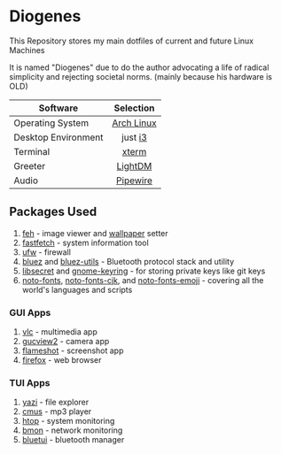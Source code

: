 # Diogenes

This Repository stores my main dotfiles of current and future Linux Machines

It is named "Diogenes" due to do the author advocating a life of radical simplicity and rejecting societal norms. (mainly because his hardware is OLD)

| Software  | Selection |
| ------------- |:-------------:|
| Operating System | [Arch Linux](https://archlinux.org/)   |
| Desktop Environment | just [i3](https://i3wm.org/)     |
| Terminal | [xterm](https://wiki.archlinux.org/title/Xterm)    |
| Greeter | [LightDM](https://wiki.archlinux.org/title/LightDM) |
| Audio | [Pipewire](https://wiki.archlinux.org/title/PipeWire) |

## Packages Used

1. [feh](https://wiki.archlinux.org/title/Feh) - image viewer and [wallpaper](https://i.redd.it/8zv7hddo6ia11.png) setter
2. [fastfetch](https://archlinux.org/packages/extra/x86_64/fastfetch/) - system information tool
3. [ufw](https://wiki.archlinux.org/title/Uncomplicated_Firewall) - firewall
4. [bluez](https://archlinux.org/packages/extra/x86_64/bluez/) and [bluez-utils](https://archlinux.org/packages/?name=bluez-utils) - Bluetooth protocol stack and utility
5. [libsecret](https://github.com/GNOME/libsecret) and [gnome-keyring](https://wiki.archlinux.org/title/GNOME/Keyring) - for storing private keys like git keys
6. [noto-fonts](https://archlinux.org/packages/extra/any/noto-fonts/), [noto-fonts-cjk](https://archlinux.org/packages/extra/any/noto-fonts-cjk/), and [noto-fonts-emoji](https://archlinux.org/packages/extra/any/noto-fonts-emoji/) - covering all the world's languages and scripts

### GUI Apps

1. [vlc](https://wiki.archlinux.org/title/VLC_media_player) - multimedia app
2. [gucview2](https://man.archlinux.org/man/guvcview.1.en) - camera app
3. [flameshot](https://wiki.archlinux.org/title/Flameshot) - screenshot app
4. [firefox](https://wiki.archlinux.org/title/Firefox) - web browser

### TUI Apps

1. [yazi](https://github.com/sxyazi/yazi) - file explorer
2. [cmus](https://github.com/cmus/cmus) - mp3 player
3. [htop](https://man.archlinux.org/man/htop.1.en) - system monitoring
4. [bmon](https://man.archlinux.org/man/extra/bmon/bmon.8.en) - network monitoring
5. [bluetui](https://wiki.archlinux.org/title/Bluetooth) - bluetooth manager
